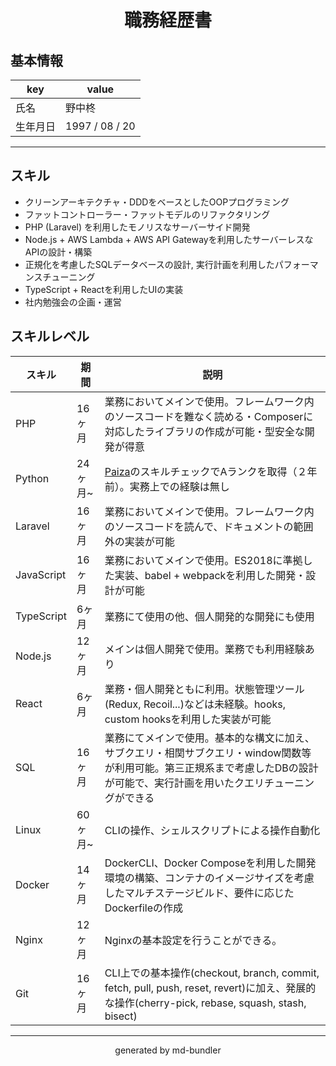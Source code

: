 <h1 style="text-align: center">職務経歴書</h1>

## 基本情報

| key | value |
|----|----|
|氏名|野中柊|
|生年月日|1997 / 08 / 20|

---

## スキル

- クリーンアーキテクチャ・DDDをベースとしたOOPプログラミング
- ファットコントローラー・ファットモデルのリファクタリング
- PHP (Laravel) を利用したモノリスなサーバーサイド開発
- Node.js + AWS Lambda + AWS API Gatewayを利用したサーバーレスなAPIの設計・構築
- 正規化を考慮したSQLデータベースの設計, 実行計画を利用したパフォーマンスチューニング
- TypeScript + Reactを利用したUIの実装
- 社内勉強会の企画・運営

## スキルレベル
|スキル|期間|説明|
|----|----|----|
|PHP|16ヶ月|業務においてメインで使用。フレームワーク内のソースコードを難なく読める・Composerに対応したライブラリの作成が可能・型安全な開発が得意|
|Python|24ヶ月~|[Paiza](http://paiza.jp)のスキルチェックでAランクを取得（２年前）。実務上での経験は無し|
|Laravel|16ヶ月|業務においてメインで使用。フレームワーク内のソースコードを読んで、ドキュメントの範囲外の実装が可能|
|JavaScript|16ヶ月|業務においてメインで使用。ES2018に準拠した実装、babel + webpackを利用した開発・設計が可能|
|TypeScript|6ヶ月|業務にて使用の他、個人開発的な開発にも使用|
|Node.js|12ヶ月|メインは個人開発で使用。業務でも利用経験あり|
|React|6ヶ月|業務・個人開発ともに利用。状態管理ツール(Redux, Recoil...)などは未経験。hooks, custom hooksを利用した実装が可能|
|SQL|16ヶ月|業務にてメインで使用。基本的な構文に加え、サブクエリ・相関サブクエリ・window関数等が利用可能。第三正規系まで考慮したDBの設計が可能で、実行計画を用いたクエリチューニングができる
|Linux|60ヶ月~|CLIの操作、シェルスクリプトによる操作自動化|
|Docker|14ヶ月|DockerCLI、Docker Composeを利用した開発環境の構築、コンテナのイメージサイズを考慮したマルチステージビルド、要件に応じたDockerfileの作成|
|Nginx|12ヶ月|Nginxの基本設定を行うことができる。|
|Git|16ヶ月|CLI上での基本操作(checkout, branch, commit, fetch, pull, push, reset, revert)に加え、発展的な操作(cherry-pick, rebase, squash, stash, bisect)|


---



<p style="text-align: center">generated by md-bundler</p>
